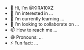 - 👋 Hi, I’m @KIRA10XZ
- 👀 I’m interested in ...
- 🌱 I’m currently learning ...
- 💞️ I’m looking to collaborate on ...
- 📫 How to reach me ...
- 😄 Pronouns: ...
- ⚡ Fun fact: ...

<!---
KIRA10XZ/KIRA10XZ is a ✨ special ✨ repository because its `README.md` (this file) appears on your GitHub profile.
You can click the Preview link to take a look at your changes.
--->
